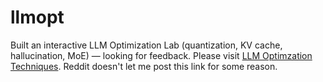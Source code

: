 # llmopt
Built an interactive LLM Optimization Lab (quantization, KV cache, hallucination, MoE) — looking for feedback.
Please visit [LLM Optimzation Techniques](https://llmoptimization.netlify.app).
Reddit doesn't let me post this link for some reason.
